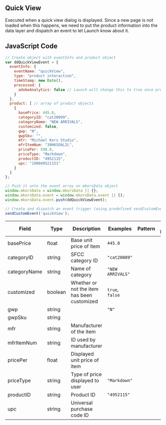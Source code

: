 ## Quick View

Executed when a quick view dialog is displayed. Since a new page is not loaded when this happens, we need to put the product information into the data layer and dispatch an event to let Launch know about it.

## JavaScript Code

```javascript
// Create object with eventInfo and product object
var ddQuickViewEvent = {
  eventInfo: {
    eventName: "quickView",
    type: "product interaction",
    timeStamp: new Date(),
    processed: {
      adobeAnalytics: false // Launch will change this to true once processed
    }
  },
  product: [ // array of product objects
    {
      basePrice: 445.0,
      categoryID: "cat20099",
      categoryName: "NEW ARRIVALS",
      customized: false,
      gwp: "N",
      gwpSku: "",
      mfr: "Michael Kors Studio",
      mfrItemNum: "30H6SOAL2L",
      pricePer: 598.0,
      priceType: "Markdown",
      productID: "4952115",
      upc: "190049521151"
    }
  ]
};

// Push it onto the event array on mkorsData object
window.mkorsData = window.mkorsData || {};
window.mkorsData.event = window.mkorsData.event || [];
window.mkorsData.event.push(ddQuickViewEvent);

// Create and dispatch an event trigger (using predefined sendCustomEvent function)
sendCustomEvent('quickView');
```

|Field|Type|Description|Examples|Pattern|Min Length|Max Length|Min|Max|Multiple Of|
|-----|----|-----------|--------|-------|----------|----------|---|---|-----------|
|basePrice|float|Base unit price of item|`445.0`|||||||
|categoryID|string|SFCC category ID|`"cat20009"`|||||||
|categoryName|string|Name of category|`"NEW ARRIVALS"`|||||||
|customized|boolean|Whether or not the item has been customized|`true`, `false`|||||||
|gwp|string||`"N"`|||||||
|gwpSku|string|||||||||
|mfr|string|Manufacturer of the item||||||||
|mfrItemNum|string|ID used by manufacturer||||||||
|pricePer|float|Displayed unit price of item||||||||
|priceType|string|Type of price displayed to user|`"Markdown"`|||||||
|productID|string|Product ID|`"4952115"`|||||||
|upc|string|Universal purchase code ID||||||||
